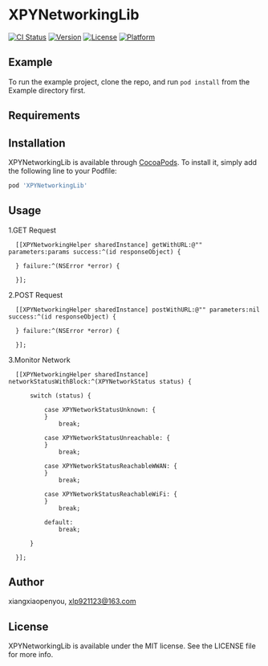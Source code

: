 # XPYNetworkingLib

[![CI Status](https://img.shields.io/travis/xiangxiaopenyou/XPYNetworkingLib.svg?style=flat)](https://travis-ci.org/xiangxiaopenyou/XPYNetworkingLib)
[![Version](https://img.shields.io/cocoapods/v/XPYNetworkingLib.svg?style=flat)](https://cocoapods.org/pods/XPYNetworkingLib)
[![License](https://img.shields.io/cocoapods/l/XPYNetworkingLib.svg?style=flat)](https://cocoapods.org/pods/XPYNetworkingLib)
[![Platform](https://img.shields.io/cocoapods/p/XPYNetworkingLib.svg?style=flat)](https://cocoapods.org/pods/XPYNetworkingLib)

## Example

To run the example project, clone the repo, and run `pod install` from the Example directory first.

## Requirements

## Installation

XPYNetworkingLib is available through [CocoaPods](https://cocoapods.org). To install
it, simply add the following line to your Podfile:

```ruby
pod 'XPYNetworkingLib'
```
## Usage

1.GET Request

      [[XPYNetworkingHelper sharedInstance] getWithURL:@"" parameters:params success:^(id responseObject) {
      
      } failure:^(NSError *error) {
    
      }];

2.POST Request

      [[XPYNetworkingHelper sharedInstance] postWithURL:@"" parameters:nil success:^(id responseObject) {
      
      } failure:^(NSError *error) {
    
      }];
    
3.Monitor Network

      [[XPYNetworkingHelper sharedInstance] networkStatusWithBlock:^(XPYNetworkStatus status) {
      
          switch (status) {
          
              case XPYNetworkStatusUnknown: {
              }
                  break;
                  
              case XPYNetworkStatusUnreachable: {
              }
                  break;
                  
              case XPYNetworkStatusReachableWWAN: {
              }
                  break;
                  
              case XPYNetworkStatusReachableWiFi: {
              }
                  break;
                  
              default:
                  break;
                  
          }
          
      }];
 

## Author

xiangxiaopenyou, xlp921123@163.com

## License

XPYNetworkingLib is available under the MIT license. See the LICENSE file for more info.
